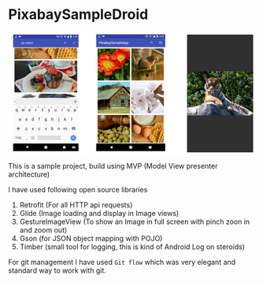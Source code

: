 # PixabaySampleDroid
![Alt text](screenshot.jpg?raw=true "Screen shot for the app")

This is a sample project, build using MVP (Model View presenter architecture)

I have used following open source libraries 

1) Retrofit (For all HTTP api requests)
2) Glide (Image loading and display in Image views)
3) GestureImageView (To show an Image in full screen with pinch zoon in and zoom out)
4) Gson (for JSON object mapping with POJO)
5) Timber (small tool for logging, this is kind of Android Log on steroids)

For git management I have used `Git flow` which was very elegant and standard way to work with git.
